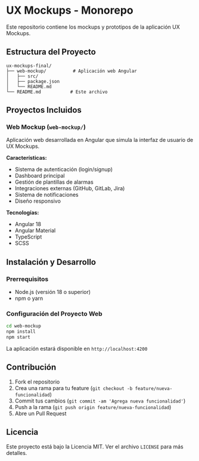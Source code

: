 # UX Mockups - Monorepo

Este repositorio contiene los mockups y prototipos de la aplicación UX Mockups.

## Estructura del Proyecto

```
ux-mockups-final/
├── web-mockup/          # Aplicación web Angular
│   ├── src/
│   ├── package.json
│   └── README.md
└── README.md           # Este archivo
```

## Proyectos Incluidos

### Web Mockup (`web-mockup/`)
Aplicación web desarrollada en Angular que simula la interfaz de usuario de UX Mockups.

**Características:**
- Sistema de autenticación (login/signup)
- Dashboard principal
- Gestión de plantillas de alarmas
- Integraciones externas (GitHub, GitLab, Jira)
- Sistema de notificaciones
- Diseño responsivo

**Tecnologías:**
- Angular 18
- Angular Material
- TypeScript
- SCSS

## Instalación y Desarrollo

### Prerrequisitos
- Node.js (versión 18 o superior)
- npm o yarn

### Configuración del Proyecto Web

```bash
cd web-mockup
npm install
npm start
```

La aplicación estará disponible en `http://localhost:4200`

## Contribución

1. Fork el repositorio
2. Crea una rama para tu feature (`git checkout -b feature/nueva-funcionalidad`)
3. Commit tus cambios (`git commit -am 'Agrega nueva funcionalidad'`)
4. Push a la rama (`git push origin feature/nueva-funcionalidad`)
5. Abre un Pull Request

## Licencia

Este proyecto está bajo la Licencia MIT. Ver el archivo `LICENSE` para más detalles.
